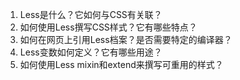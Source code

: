 

1. Less是什么？它如何与CSS有关联？
2. 如何使用Less撰写CSS样式？它有哪些特点？
3. 如何在网页上引用Less档案？是否需要特定的编译器？
4. Less变数如何定义？它有哪些用途？
5. 如何使用Less mixin和extend来撰写可重用的样式？